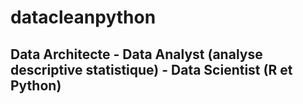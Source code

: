 # datacleanpython

##  Data Architecte - Data Analyst (analyse descriptive statistique) -  Data Scientist (R et Python)